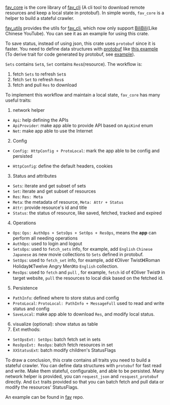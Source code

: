 [fav_core](https://crates.io/crates/fav_core) is the core library of [fav_cli](https://github.com/kingwingfly/fav) (A cli tool to download remote resources and keep a local state in protobuf). In simple words, `fav_core` is a helper to build a stateful crawler. 

[fav_utils](https://crates.io/crates/fav_utils) provides the utils for [fav_cli](https://crates.io/crates/fav_cli), which now only support [BiliBili](https://www.bilibili.com)(Like Chinese YouTube). You can see it as an example for using this crate.

To save status, instead of using json, this crate uses `protobuf` since it is faster. You need to define data structures with [protobuf](https://protobuf.dev) like [this example](https://github.com/kingwingfly/fav/blob/dev/fav_utils/proto/bili.proto) (To derive trait for code generated by protobuf, see [example](https://github.com/kingwingfly/fav/blob/dev/fav_utils/build.rs)).

`Sets` contains `Set`s, `Set` contains `Res`s(resource). The workflow is:

1. fetch `Sets` to refresh `Set`s
2. fetch `Set` to refresh `Res`s
3. fetch and pull `Res` to download

To implement this workflow and maintain a local state, `fav_core` has many useful traits:

1. network helper

- `Api`: help defining the APIs
- `ApiProvider`: make app able to provide API based on `ApiKind` enum
- `Net`: make app able to use the Internet

2. Config

- `Config: HttpConfig + ProtoLocal`: mark the app able to be config and persisted

- `HttpConfig`: define the default headers, cookies

3. Status and attributes

- `Sets`: iterate and get subset of sets
- `Set`:  iterate and get subset of resources
- `Res`: `Res: Meta`
- `Meta`: the metadata of resource, `Meta: Attr + Status`
- `Attr`: provide resource's id and title
- `Status`: the status of resource, like saved, fetched, tracked and expired

4. Operations

- `Ops`: `Ops: AuthOps + SetsOps + SetOps + ResOps`, means the **app** can perform all needing operations
- `AuthOps`: used to login and logout
- `SetsOps`: used to `fetch_sets` info, for example, add `English` `Chinese` `Japanese` as new movie collections to `Sets` defined in protobuf.
- `SetOps`: used to `fetch_set` info, for example, add 《Oliver Twist》《Roman Holiday》《Twelve Angry Men》to `English` collection. 
- `ResOps`: used to `fetch` and `pull` ,  for example,  `fetch`  id of 《Oliver Twist》 in target website, `pull` the resources to local disk based on the fetched id. 

5. Persistence 

- `PathInfo`: defined where to store status and config
- `ProtoLocal`: `ProtoLocal: PathInfo + MessageFull` used to read and write status and config
- `SaveLocal`: make app able to download `Res`, and modify local status. 

6. visualize (optional): show status as table
7. Ext methods:

- `SetOpsExt: SetOps`: batch fetch set in sets
- `ResOpsExt: ResOps`: batch fetch resources in set
- `XXStatusExt`: batch modify children's StatusFlags

To draw a conclusion, this crate contains all traits you need to build a stateful crawler. You can define data structures with `protobuf` for fast read and write. Make them stateful, configurable, and able to be persisted. Many network helper is provided, you can `request_json` and `resquest_protobuf` directly. And `Ext` traits provided so that you can batch fetch and pull data or modify the resources' StatusFlags. 

An example can be found in [fav](https://github.com/kingwingfly/fav) repo. 
